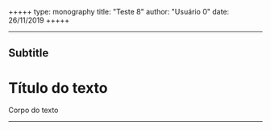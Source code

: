 +++++
type: monography
title: "Teste 8"
author: "Usuário 0"
date: 26/11/2019
+++++
*****
## Subtitle
# Título do texto
Corpo do texto
*****
